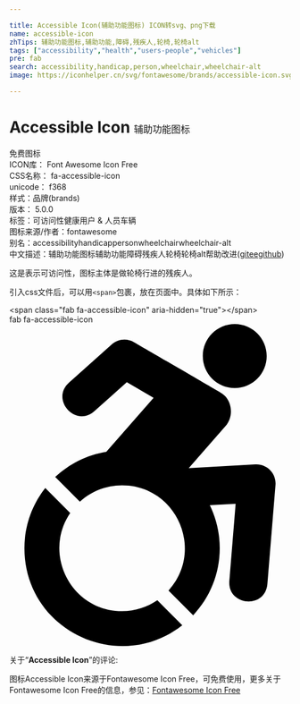 ```yaml
---

title: Accessible Icon(辅助功能图标) ICON转svg、png下载
name: accessible-icon
zhTips: 辅助功能图标,辅助功能,障碍,残疾人,轮椅,轮椅alt
tags: ["accessibility","health","users-people","vehicles"]
pre: fab
search: accessibility,handicap,person,wheelchair,wheelchair-alt
image: https://iconhelper.cn/svg/fontawesome/brands/accessible-icon.svg

---
```


# Accessible Icon  <small style="font-size: 60%;font-weight: 100">辅助功能图标</small>


<div class="detail-page">
<p>
<span><span class="badge-success badge">免费图标</span> </span>
<br/>
<span>
ICON库：
<span class="badge-secondary badge">Font Awesome Icon Free</span> 
</span>
<br/>
<span>
CSS名称：
<span class="badge-secondary badge">fa-accessible-icon</span> 
</span>
<br/>
<span>
unicode：
<span class="badge-secondary badge">f368</span> 
<copy-btn content='f368' btn-title=""></copy-btn>
<copy-btn :content='String.fromCodePoint(parseInt("f368", 16))' btn-title="复制U"></copy-btn>
</span><br/><span>样式：<span class="badge-light badge">品牌(brands)</span></span>
<br/>
<span>
版本：
<span class="badge-secondary badge">5.0.0</span> 
</span><br/><span>标签：<span class="badge-light badge"><router-link to="/tags/accessibility.html">可访问性</router-link></span><span class="badge-light badge"><router-link to="/tags/health.html">健康</router-link></span><span class="badge-light badge"><router-link to="/tags/users-people.html">用户 & 人员</router-link></span><span class="badge-light badge"><router-link to="/tags/vehicles.html">车辆</router-link></span></span>
<br/>
<span>图标来源/作者：<span class="badge-light badge">fontawesome</span></span> 
<br/>
<span>别名：<span class="badge-light badge">accessibility</span><span class="badge-light badge">handicap</span><span class="badge-light badge">person</span><span class="badge-light badge">wheelchair</span><span class="badge-light badge">wheelchair-alt</span></span><br/><span class="zh-detail">中文描述：<span class="badge-primary badge">辅助功能图标</span><span class="badge-primary badge">辅助功能</span><span class="badge-primary badge">障碍</span><span class="badge-primary badge">残疾人</span><span class="badge-primary badge">轮椅</span><span class="badge-primary badge">轮椅alt</span><span class="help-link"><span>帮助改进</span>(<a href="https://gitee.com/liuwave/icon-helper/edit/master/json/fontawesome/brands/accessible-icon.json" target="_blank" rel="noopener noreferrer">gitee</a><a href="https://github.com/liuwave/icon-helper/edit/master/json/fontawesome/brands/accessible-icon.json" target="_blank" rel="noopener noreferrer">github</a></span>)</span><br/>
</p>
</div><div class="description description alert alert-light">这是表示可访问性，图标主体是做轮椅行进的残疾人。</div>
<div class="alert alert-dark">
  <i class="fab fa-accessible-icon fa-xs"></i>
  <i class="fab fa-accessible-icon fa-sm"></i>
  <i class="fab fa-accessible-icon fa-lg"></i>
  <i class="fab fa-accessible-icon fa-2x"></i>
  <i class="fab fa-accessible-icon fa-3x"></i>
  <i class="fab fa-accessible-icon fa-5x"></i>
  <i class="fab fa-accessible-icon fa-7x"></i>
</div>
<div>
  <p>引入css文件后，可以用<code>&lt;span&gt;</code>包裹，放在页面中。具体如下所示：    
  </p>
  <div class="alert alert-primary" style="font-size: 14px">
    &lt;span class="fab fa-accessible-icon" aria-hidden="true"&gt;&lt;/span&gt;
    <copy-btn content='<span class="fab fa-accessible-icon" aria-hidden="true"></span>'></copy-btn>
  </div>
  <div class="alert alert-secondary">
    <i class="fab fa-accessible-icon"
    style="font-size: 24px"
    aria-hidden="true"></i> fab fa-accessible-icon
    <copy-btn content="fab fa-accessible-icon" btn-title="复制图标名称"></copy-btn>
  </div>
</div>
<div id="svg" class="svg-wrap">
<svg xmlns="http://www.w3.org/2000/svg" viewBox="0 0 448 512"><path d="M423.9 255.8L411 413.1c-3.3 40.7-63.9 35.1-60.6-4.9l10-122.5-41.1 2.3c10.1 20.7 15.8 43.9 15.8 68.5 0 41.2-16.1 78.7-42.3 106.5l-39.3-39.3c57.9-63.7 13.1-167.2-74-167.2-25.9 0-49.5 9.9-67.2 26L73 243.2c22-20.7 50.1-35.1 81.4-40.2l75.3-85.7-42.6-24.8-51.6 46c-30 26.8-70.6-18.5-40.5-45.4l68-60.7c9.8-8.8 24.1-10.2 35.5-3.6 0 0 139.3 80.9 139.5 81.1 16.2 10.1 20.7 36 6.1 52.6L285.7 229l106.1-5.9c18.5-1.1 33.6 14.4 32.1 32.7zm-64.9-154c28.1 0 50.9-22.8 50.9-50.9C409.9 22.8 387.1 0 359 0c-28.1 0-50.9 22.8-50.9 50.9 0 28.1 22.8 50.9 50.9 50.9zM179.6 456.5c-80.6 0-127.4-90.6-82.7-156.1l-39.7-39.7C36.4 287 24 320.3 24 356.4c0 130.7 150.7 201.4 251.4 122.5l-39.7-39.7c-16 10.9-35.3 17.3-56.1 17.3z"/></svg>
</div>
<detail full-name='fa-accessible-icon'></detail>
<div class="icon-detail__container">
<p>关于“<b>Accessible Icon</b>”的评论:</p>
</div>
<Vssue title="关于“Accessible Icon”的评论" />    
<div><p>图标Accessible Icon来源于Fontawesome Icon Free，可免费使用，更多关于  Fontawesome Icon Free的信息，参见：<a target="_blank" href="https://iconhelper.cn/fontawesome.html">Fontawesome Icon Free</a>
</p></div>

